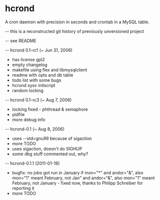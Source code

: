 hcrond
======

A cron daemon with precision in seconds and crontab in a MySQL table.

-- this is a reconstructed git history of previously unversioned project

-- see README

-- hcrond 0.1-rc1 (~ Jun 31, 2006)
* has license gpl2
* empty changelog
* makefile using flex and libmysqlclient
* readme with opts and db table
* todo list with some bugs
* hcrond sysv initscript
* random locking

-- hcrond 0.1-rc3 (~ Aug 7, 2006)
* locking fixed - phthread & semaphore
* pidfile
* more debug info

-- hcrond-0.1 (~ Aug 8, 2006)
* uses --std=gnu99 because of sigaction
* more TODO
* uses sigaction, doesn't do SIGHUP
* some dbg stuff commented out, why?

-- hcrond-0.1.1 (2011-01-18)
* bugfix:  no jobs got run in January if mon="*" and andor="&", also mon="1" meant February, not Jan" and andor="&", also mon="1" meant February, not January - fixed now, thanks to Philipp Schreiber for reporting it
* more TODO

